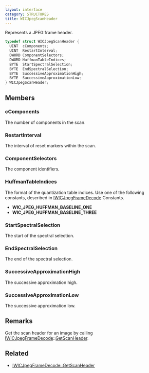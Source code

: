 ```yaml
---
layout: interface
category: STRUCTURES
title: WICJpegScanHeader
---
```


Represents a JPEG frame header.

```cpp
typedef struct WICJpegScanHeader {
  UINT  cComponents;
  UINT  RestartInterval;
  DWORD ComponentSelectors;
  DWORD HuffmanTableIndices;
  BYTE  StartSpectralSelection;
  BYTE  EndSpectralSelection;
  BYTE  SuccessiveApproximationHigh;
  BYTE  SuccessiveApproximationLow;
} WICJpegScanHeader;
```

## Members

### cComponents

The number of components in the scan.

### RestartInterval

The interval of reset markers within the scan.

### ComponentSelectors

The component identifiers.

### HuffmanTableIndices

[wjfd]: IWICJpegFrameDecode

The format of the quantization table indices.
Use one of the following constants, described in [IWICJpegFrameDecode][wjfd] Constants.

- **WIC_JPEG_HUFFMAN_BASELINE_ONE**
- **WIC_JPEG_HUFFMAN_BASELINE_THREE**

### StartSpectralSelection

The start of the spectral selection.

### EndSpectralSelection

The end of the spectral selection.

### SuccessiveApproximationHigh

The successive approximation high.

### SuccessiveApproximationLow

The successive approximation low.

## Remarks

[wjfd-gsh]: IWICJpegFrameDecode#getscanheader

Get the scan header for an image by calling [IWICJpegFrameDecode][wjfd]::[GetScanHeader][wjfd].

## Related

- [IWICJpegFrameDecode::GetScanHeader](IWICJpegFrameDecode#getscanheader)
